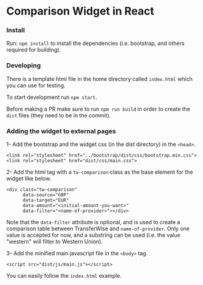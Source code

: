 # Comparison Widget in React

### Install

Run: `npm install` to install the dependencies (i.e. bootstrap, and others required for building).

### Developing

There is a template html file in the home directory called `index.html` which you can use for testing.

To start development run `npm start`.

Before making a PR make sure to run `npm run build` in order to create the `dist` files (they need to be in the commit).

### Adding the widget to external pages

1- Add the bootstrap and the widget css (in the dist directory) in the `<head>`.
```
<link rel="stylesheet" href="../bootstrap/dist/css/bootstrap.min.css">
<link rel="stylesheet" href="dist/css/main.css">
```
2- Add the html tag with a `tw-comparison` class as the base element for the widget like below.
```
<div class="tw-comparison"
      data-source="GBP"
      data-target="EUR"
      data-amount="<initial-amount-you-want>"
      data-filter="<name-of-provider>"></div>
```

Note that the `data-filter` attribute is optional, and is used to create a comparison table between TransferWise and `name-of-provider`. Only one value is accepted for now, and a substring can be used (i.e. the value "western" will filter to Western Union).

3- Add the minified main javascript file in the `<body>` tag.
```
<script src="dist/js/main.js"></script>
```

You can easily follow the `index.html` example.
